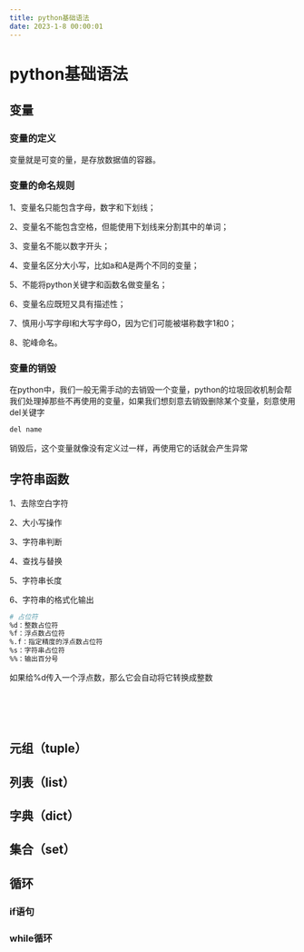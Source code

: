 ```yaml
---
title: python基础语法
date: 2023-1-8 00:00:01
---
```


# python基础语法

## 变量

### 变量的定义

变量就是可变的量，是存放数据值的容器。

### 变量的命名规则

1、变量名只能包含字母，数字和下划线；

2、变量名不能包含空格，但能使用下划线来分割其中的单词；

3、变量名不能以数字开头；

4、变量名区分大小写，比如a和A是两个不同的变量；

5、不能将python关键字和函数名做变量名；

6、变量名应既短又具有描述性；

7、慎用小写字母l和大写字母O，因为它们可能被堪称数字1和0；

8、驼峰命名。

### 变量的销毁

在python中，我们一般无需手动的去销毁一个变量，python的垃圾回收机制会帮我们处理掉那些不再使用的变量，如果我们想刻意去销毁删除某个变量，刻意使用del关键字

```bash
del name
```

销毁后，这个变量就像没有定义过一样，再使用它的话就会产生异常

## 字符串函数

1、去除空白字符



2、大小写操作

3、字符串判断

4、查找与替换

5、字符串长度

6、字符串的格式化输出

```bash
# 占位符
%d：整数占位符
%f：浮点数占位符
%.f：指定精度的浮点数占位符
%s：字符串占位符
%%：输出百分号
```

如果给%d传入一个浮点数，那么它会自动将它转换成整数

```bash
```



```bash
```



```bash
```



```bash
```



```bash
```



## 元组（tuple）

## 列表（list）

## 字典（dict）

## 集合（set）

## 循环

### if语句

### while循环







